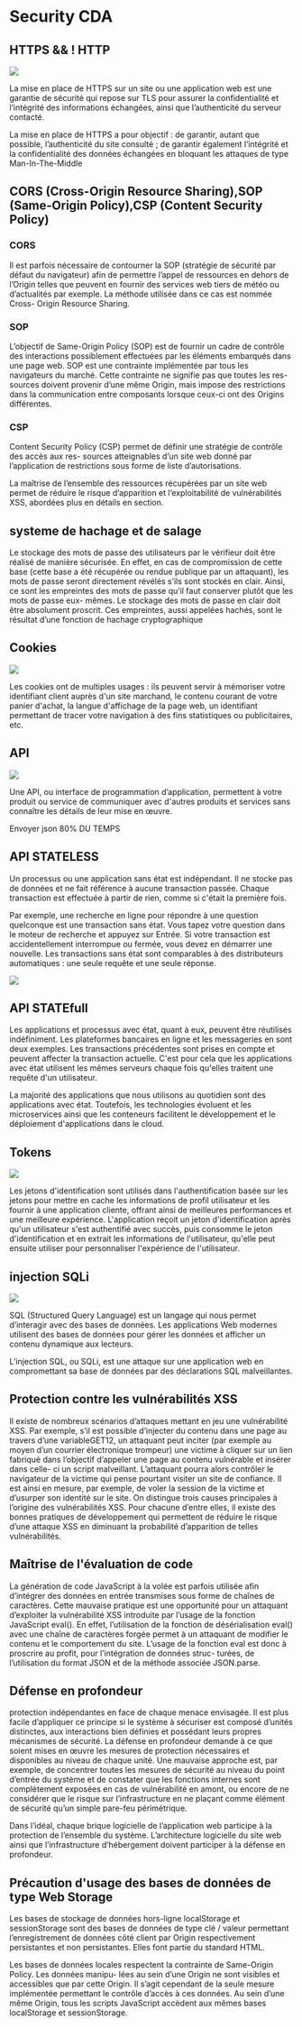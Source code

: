 # Security CDA 

## HTTPS && ! HTTP

![](img/https.png)

La mise en place de HTTPS sur un site ou une application web est une garantie de sécurité qui repose sur TLS pour assurer la confidentialité et l’intégrité des informations échangées, ainsi que l’authenticité du serveur contacté.

La mise en place de HTTPS a pour objectif :
 de garantir, autant que possible, l’authenticité du site consulté ;
 de garantir également l’intégrité et la confidentialité des données échangées en bloquant les attaques de type Man-In-The-Middle



 ## CORS (Cross-Origin Resource Sharing),SOP (Same-Origin Policy),CSP (Content Security Policy)

### CORS

Il est parfois nécessaire de contourner la SOP (stratégie de sécurité par défaut du navigateur) afin de permettre l’appel de ressources en dehors de l’Origin telles que peuvent en fournir des services web tiers de météo ou d’actualités par exemple. La méthode utilisée dans ce cas est nommée Cross- Origin Resource Sharing. 

### SOP

L’objectif de Same-Origin Policy (SOP) est de fournir un cadre de contrôle des interactions possiblement effectuées par les éléments embarqués dans une page web. SOP est une contrainte implémentée par tous les navigateurs du marché. Cette contrainte ne signifie pas que toutes les res- sources doivent provenir d’une même Origin, mais impose des restrictions dans la communication entre composants lorsque ceux-ci ont des Origins différentes.

### CSP

Content Security Policy (CSP) permet de définir une stratégie de contrôle des accès aux res- sources atteignables d’un site web donné par l’application de restrictions sous forme de liste d’autorisations.

La maîtrise de l’ensemble des ressources récupérées par un site web permet de réduire le risque d’apparition et l’exploitabilité de vulnérabilités XSS, abordées plus en détails en section.

## systeme de hachage et de salage

Le stockage des mots de passe des utilisateurs par le vérifieur doit être réalisé de manière sécurisée. En effet, en cas de compromission de cette base (cette base a été récupérée ou rendue publique par un attaquant), les mots de passe seront directement révélés s’ils sont stockés en clair. Ainsi, ce sont les empreintes des mots de passe qu’il faut conserver plutôt que les mots de passe eux- mêmes. Le stockage des mots de passe en clair doit être absolument proscrit. Ces empreintes, aussi appelées hachés, sont le résultat d’une fonction de hachage cryptographique 

## Cookies

![](img/cookies.jpeg)

Les cookies ont de multiples usages : ils peuvent servir à mémoriser votre identifiant client auprès d'un site marchand, le contenu courant de votre panier d'achat, la langue d'affichage de la page web, un identifiant permettant de tracer votre navigation à des fins statistiques ou publicitaires, etc.

## API

![](img/API.png)

Une API, ou interface de programmation d’application, permettent à votre produit ou service de communiquer avec d'autres produits et services sans connaître les détails de leur mise en œuvre.

Envoyer json 80% DU TEMPS

## API STATELESS

Un processus ou une application sans état est indépendant. Il ne stocke pas de données et ne fait référence à aucune transaction passée. Chaque transaction est effectuée à partir de rien, comme si c'était la première fois. 

Par exemple, une recherche en ligne pour répondre à une question quelconque est une transaction sans état. Vous tapez votre question dans le moteur de recherche et appuyez sur Entrée. Si votre transaction est accidentellement interrompue ou fermée, vous devez en démarrer une nouvelle. Les transactions sans état sont comparables à des distributeurs automatiques : une seule requête et une seule réponse. 

![](img/state.png)

## API STATEfull

Les applications et processus avec état, quant à eux, peuvent être réutilisés indéfiniment. Les plateformes bancaires en ligne et les messageries en sont deux exemples. Les transactions précédentes sont prises en compte et peuvent affecter la transaction actuelle. C'est pour cela que les applications avec état utilisent les mêmes serveurs chaque fois qu'elles traitent une requête d'un utilisateur. 

La majorité des applications que nous utilisons au quotidien sont des applications avec état. Toutefois, les technologies évoluent et les microservices ainsi que les conteneurs facilitent le développement et le déploiement d'applications dans le cloud. 

## Tokens

![](img/tok.jpeg)

Les jetons d'identification sont utilisés dans l'authentification basée sur les jetons pour mettre en cache les informations de profil utilisateur et les fournir à une application cliente, offrant ainsi de meilleures performances et une meilleure expérience. L'application reçoit un jeton d'identification après qu'un utilisateur s'est authentifié avec succès, puis consomme le jeton d'identification et en extrait les informations de l'utilisateur, qu'elle peut ensuite utiliser pour personnaliser l'expérience de l'utilisateur. 

## injection SQLi

![](img/SQL.jpeg)

SQL (Structured Query Language) est un langage qui nous permet d’interagir avec des bases de données. Les applications Web modernes utilisent des bases de données pour gérer les données et afficher un contenu dynamique aux lecteurs.

L’injection SQL, ou SQLi, est une attaque sur une application web en compromettant sa base de données par des déclarations SQL malveillantes.

## Protection contre les vulnérabilités XSS

Il existe de nombreux scénarios d’attaques mettant en jeu une vulnérabilité XSS. Par exemple, s’il est possible d’injecter du contenu dans une page au travers d’une variableGET12, un attaquant peut inciter (par exemple au moyen d’un courrier électronique trompeur) une victime à cliquer sur un lien fabriqué dans l’objectif d’appeler une page au contenu vulnérable et insérer dans celle- ci un script malveillant. L’attaquant pourra alors contrôler le navigateur de la victime qui pense pourtant visiter un site de confiance. Il est ainsi en mesure, par exemple, de voler la session de la victime et d’usurper son identité sur le site.
On distingue trois causes principales à l’origine des vulnérabilités XSS. Pour chacune d’entre elles, il existe des bonnes pratiques de développement qui permettent de réduire le risque d’une attaque XSS en diminuant la probabilité d’apparition de telles vulnérabilités.

## Maîtrise de l'évaluation de code

La génération de code JavaScript à la volée est parfois utilisée afin d’intégrer des données en entrée transmises sous forme de chaînes de caractères. Cette mauvaise pratique est une opportunité pour un attaquant d’exploiter la vulnérabilité XSS introduite par l’usage de la fonction JavaScript eval(). En effet, l’utilisation de la fonction de désérialisation eval() avec une chaîne de caractères forgée permet à un attaquant de modifier le contenu et le comportement du site.
L’usage de la fonction eval est donc à proscrire au profit, pour l’intégration de données struc- turées, de l’utilisation du format JSON et de la méthode associée JSON.parse.

## Défense en profondeur

protection indépendantes en face de chaque menace envisagée.
Il est plus facile d’appliquer ce principe si le système à sécuriser est composé d’unités distinctes, aux interactions bien définies et possédant leurs propres mécanismes de sécurité. La défense en profondeur demande à ce que soient mises en œuvre les mesures de protection nécessaires et disponibles au niveau de chaque unité. Une mauvaise approche est, par exemple, de concentrer toutes les mesures de sécurité au niveau du point d’entrée du système et de constater que les fonctions internes sont complètement exposées en cas de vulnérabilité en amont, ou encore de ne considérer que le risque sur l’infrastructure en ne plaçant comme élément de sécurité qu’un simple pare-feu périmétrique.

Dans l’idéal, chaque brique logicielle de l’application web participe à la protection de l’ensemble du système. L’architecture logicielle du site web ainsi que l’infrastructure d’hébergement doivent participer à la défense en profondeur.

## Précaution d'usage des bases de données de type Web Storage

Les bases de stockage de données hors-ligne localStorage et sessionStorage sont des bases de données de type clé / valeur permettant l’enregistrement de données côté client par Origin respectivement persistantes et non persistantes. Elles font partie du standard HTML.

Les bases de données locales respectent la contrainte de Same-Origin Policy. Les données manipu- lées au sein d’une Origin ne sont visibles et accessibles que par cette Origin. Il s’agit cependant de la seule mesure implémentée permettant le contrôle d’accès à ces données. Au sein d’une même Origin, tous les scripts JavaScript accèdent aux mêmes bases localStorage et sessionStorage.

